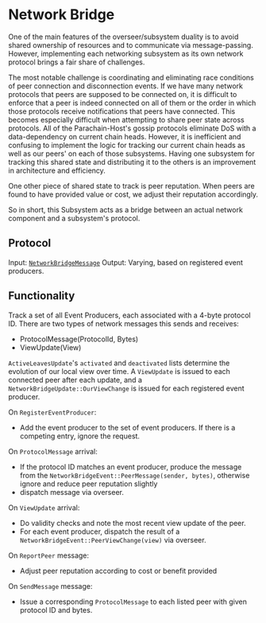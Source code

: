 # Network Bridge

One of the main features of the overseer/subsystem duality is to avoid shared ownership of resources and to communicate via message-passing. However, implementing each networking subsystem as its own network protocol brings a fair share of challenges.

The most notable challenge is coordinating and eliminating race conditions of peer connection and disconnection events. If we have many network protocols that peers are supposed to be connected on, it is difficult to enforce that a peer is indeed connected on all of them or the order in which those protocols receive notifications that peers have connected. This becomes especially difficult when attempting to share peer state across protocols. All of the Parachain-Host's gossip protocols eliminate DoS with a data-dependency on current chain heads. However, it is inefficient and confusing to implement the logic for tracking our current chain heads as well as our peers' on each of those subsystems. Having one subsystem for tracking this shared state and distributing it to the others is an improvement in architecture and efficiency.

One other piece of shared state to track is peer reputation. When peers are found to have provided value or cost, we adjust their reputation accordingly.

So in short, this Subsystem acts as a bridge between an actual network component and a subsystem's protocol.

## Protocol

Input: [`NetworkBridgeMessage`](../../types/overseer-protocol.md#network-bridge-message)
Output: Varying, based on registered event producers.

## Functionality

Track a set of all Event Producers, each associated with a 4-byte protocol ID.
There are two types of network messages this sends and receives:

- ProtocolMessage(ProtocolId, Bytes)
- ViewUpdate(View)

`ActiveLeavesUpdate`'s `activated` and `deactivated` lists determine the evolution of our local view over time. A `ViewUpdate` is issued to each connected peer after each update, and a `NetworkBridgeUpdate::OurViewChange` is issued for each registered event producer.

On `RegisterEventProducer`:

- Add the event producer to the set of event producers. If there is a competing entry, ignore the request.

On `ProtocolMessage` arrival:

- If the protocol ID matches an event producer, produce the message from the `NetworkBridgeEvent::PeerMessage(sender, bytes)`, otherwise ignore and reduce peer reputation slightly
- dispatch message via overseer.

On `ViewUpdate` arrival:

- Do validity checks and note the most recent view update of the peer.
- For each event producer, dispatch the result of a `NetworkBridgeEvent::PeerViewChange(view)` via overseer.

On `ReportPeer` message:

- Adjust peer reputation according to cost or benefit provided

On `SendMessage` message:

- Issue a corresponding `ProtocolMessage` to each listed peer with given protocol ID and bytes.
